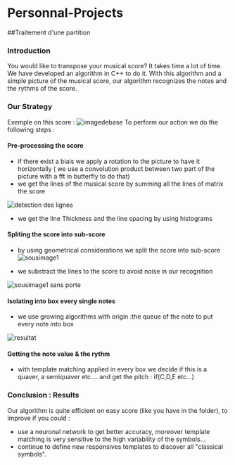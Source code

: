 # Personnal-Projects

##Traitement d'une partition

### Introduction
You would like to transpose your musical score? It takes time a lot of time. We have developed an algorithm in C++ to do it. With this algorithm and a simple picture of the musical score, our algorithm recognizes the notes and the rythms of the score. 

### Our Strategy 
Exemple on this score :
![imagedebase](https://cloud.githubusercontent.com/assets/22492839/20073374/4a06019a-a52c-11e6-9a69-3666511e7969.jpg)
To perform our action we do the following steps : 

#### Pre-processing the score
- if there exist a biais we apply a rotation to the picture to have it horizontally ( we use a convolution product between two part of the picture with a fft in butterfly to do that)
- we get the lines of the musical score by summing all the lines of matrix the score

![detection des lignes](https://cloud.githubusercontent.com/assets/22492839/20073620/345def32-a52d-11e6-9b20-66a258fd335b.jpg)

- we get the line Thickness and the line spacing by using histograms

#### Spliting the score into sub-score
- by using geometrical considerations we split the score into sub-score
![sousimage1](https://cloud.githubusercontent.com/assets/22492839/20073400/6e413f5c-a52c-11e6-9ae3-a7e6d247f83e.jpg)

- we substract the lines to the score to avoid noise in our recognition


![sousimage1 sans porte](https://cloud.githubusercontent.com/assets/22492839/20073399/6e40e502-a52c-11e6-859d-c92d120bf63c.jpg)

#### Isolating into box every single notes
- we use growing algorithms with origin :the queue of the note to put every note into box

![resultat](https://cloud.githubusercontent.com/assets/22492839/20073398/6e401fd2-a52c-11e6-99b0-0f1ccb221589.png)


#### Getting the note value & the rythm
- with template matching applied in every box we decide if this is a quaver, a semiquaver etc.... and get the pitch : if(C,D,E etc...)

### Conclusion : Results
Our algorithm is quite efficient on easy score (like you have in the folder), to improve if you could :
- use a neuronal network to get better accuracy, moreover template matching is very sensitive to the high variability of the symbols...
- continue to define new responsives templates to discover all "classical symbols".
